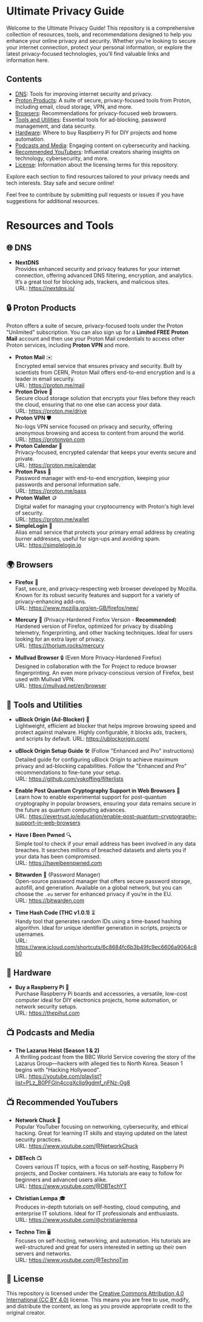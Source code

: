# Ultimate Privacy Guide

Welcome to the Ultimate Privacy Guide! This repository is a comprehensive collection of resources, tools, and recommendations designed to help you enhance your online privacy and security. Whether you're looking to secure your internet connection, protect your personal information, or explore the latest privacy-focused technologies, you'll find valuable links and information here.

## Contents

- [DNS](#-dns): Tools for improving internet security and privacy.
- [Proton Products](#-proton-products): A suite of secure, privacy-focused tools from Proton, including email, cloud storage, VPN, and more.
- [Browsers](#-browsers): Recommendations for privacy-focused web browsers.
- [Tools and Utilities](#-tools-and-utilities): Essential tools for ad-blocking, password management, and data security.
- [Hardware](#-hardware): Where to buy Raspberry Pi for DIY projects and home automation.
- [Podcasts and Media](#-podcasts-and-media): Engaging content on cybersecurity and hacking.
- [Recommended YouTubers](#-recommended-youtubers): Influential creators sharing insights on technology, cybersecurity, and more.
- [License](#-license): Information about the licensing terms for this repository.

Explore each section to find resources tailored to your privacy needs and tech interests. Stay safe and secure online!

Feel free to contribute by submitting pull requests or issues if you have suggestions for additional resources.
# Resources and Tools

## 🌐 DNS
- **NextDNS**  
  Provides enhanced security and privacy features for your internet connection, offering advanced DNS filtering, encryption, and analytics. It’s a great tool for blocking ads, trackers, and malicious sites.  
  URL: https://nextdns.io/

## 🔒 Proton Products
Proton offers a suite of secure, privacy-focused tools under the Proton "Unlimited" subscription. You can also sign up for a **Limited FREE Proton Mail** account and then use your Proton Mail credentials to access other Proton services, including **Proton VPN** and more.

- **Proton Mail** ✉️  
  Encrypted email service that ensures privacy and security. Built by scientists from CERN, Proton Mail offers end-to-end encryption and is a leader in email security.  
  URL: https://proton.me/mail
- **Proton Drive** 💾  
  Secure cloud storage solution that encrypts your files before they reach the cloud, ensuring that no one else can access your data.  
  URL: https://proton.me/drive
- **Proton VPN** 🛡️  
  No-logs VPN service focused on privacy and security, offering anonymous browsing and access to content from around the world.  
  URL: https://protonvpn.com
- **Proton Calendar** 📅  
  Privacy-focused, encrypted calendar that keeps your events secure and private.  
  URL: https://proton.me/calendar
- **Proton Pass** 🔑  
  Password manager with end-to-end encryption, keeping your passwords and personal information safe.  
  URL: https://proton.me/pass
- **Proton Wallet** 🪙  
  Digital wallet for managing your cryptocurrency with Proton's high level of security.  
  URL: https://proton.me/wallet
- **SimpleLogin** 📨  
  Alias email service that protects your primary email address by creating burner addresses, useful for sign-ups and avoiding spam.  
  URL: https://simplelogin.io

## 🌍 Browsers
- **Firefox** 🦊  
  Fast, secure, and privacy-respecting web browser developed by Mozilla. Known for its robust security features and support for a variety of privacy-enhancing add-ons.  
  URL: https://www.mozilla.org/en-GB/firefox/new/

- **Mercury** 🌟 (Privacy-Hardened Firefox Version - **Recommended**)  
  Hardened version of Firefox, optimized for privacy by disabling telemetry, fingerprinting, and other tracking techniques. Ideal for users looking for an extra layer of privacy.  
  URL: https://thorium.rocks/mercury

- **Mullvad Browser** 🔒 (Even More Privacy-Hardened Firefox)  
  Designed in collaboration with the Tor Project to reduce browser fingerprinting. An even more privacy-conscious version of Firefox, best used with Mullvad VPN.  
  URL: https://mullvad.net/en/browser

## 🧰 Tools and Utilities
- **uBlock Origin (Ad-Blocker)** 🚫  
  Lightweight, efficient ad blocker that helps improve browsing speed and protect against malware. Highly configurable, it blocks ads, trackers, and scripts by default.   URL: https://ublockorigin.com/

- **uBlock Origin Setup Guide** 🛠️ (Follow "Enhanced and Pro" instructions)  
  Detailed guide for configuring uBlock Origin to achieve maximum privacy and ad-blocking capabilities. Follow the "Enhanced and Pro" recommendations to fine-tune your setup.  
  URL: https://github.com/yokoffing/filterlists

- **Enable Post Quantum Cryptography Support in Web Browsers** 🔐  
  Learn how to enable experimental support for post-quantum cryptography in popular browsers, ensuring your data remains secure in the future as quantum computing advances.  
  URL: https://evertrust.io/education/enable-post-quantum-cryptography-support-in-web-browsers

- **Have I Been Pwned** 🔍  
  Simple tool to check if your email address has been involved in any data breaches. It searches millions of breached datasets and alerts you if your data has been compromised.  
  URL: https://haveibeenpwned.com

- **Bitwarden** 🔐 (Password Manager)  
  Open-source password manager that offers secure password storage, autofill, and generation. Available on a global network, but you can choose the `.eu` server for enhanced privacy if you’re in the EU.  
  URL: https://bitwarden.com

- **Time Hash Code (THC v1.0.1)** ⏳  
  Handy tool that generates random IDs using a time-based hashing algorithm. Ideal for unique identifier generation in scripts, projects or usernames.  
  URL: https://www.icloud.com/shortcuts/6c8684fc6b3b49fc9ec6606a9064c8b0

## 🛒 Hardware
- **Buy a Raspberry Pi** 🍓  
  Purchase Raspberry Pi boards and accessories, a versatile, low-cost computer ideal for DIY electronics projects, home automation, or network security setups.  
  URL: https://thepihut.com

## 📺 Podcasts and Media
- **The Lazarus Heist (Season 1 & 2)**  
  A thrilling podcast from the BBC World Service covering the story of the Lazarus Group—hackers with alleged ties to North Korea. Season 1 begins with "Hacking Hollywood".  
  URL: https://youtube.com/playlist?list=PLz_B0PFGIn4ccgXclIq9gdmf_nFNz-Og8

## 📺 Recommended YouTubers
- **Network Chuck** 🎥  
  Popular YouTuber focusing on networking, cybersecurity, and ethical hacking. Great for learning IT skills and staying updated on the latest security practices.  
  URL: https://www.youtube.com/@NetworkChuck

- **DBTech** 📺  
  Covers various IT topics, with a focus on self-hosting, Raspberry Pi projects, and Docker containers. His tutorials are easy to follow for beginners and advanced users alike.  
  URL: https://www.youtube.com/@DBTechYT

- **Christian Lempa** 🎓  
  Produces in-depth tutorials on self-hosting, cloud computing, and enterprise IT solutions. Ideal for IT professionals and enthusiasts.  
  URL: https://www.youtube.com/@christianlempa

- **Techno Tim** 🖥️  
  Focuses on self-hosting, networking, and automation. His tutorials are well-structured and great for users interested in setting up their own servers and networks.  
  URL: https://www.youtube.com/@TechnoTim

## 📝 License

This repository is licensed under the [Creative Commons Attribution 4.0 International (CC BY 4.0)](https://creativecommons.org/licenses/by/4.0/) license. This means you are free to use, modify, and distribute the content, as long as you provide appropriate credit to the original creator.
